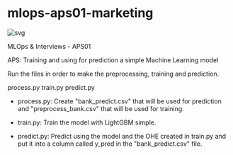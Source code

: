 # mlops-aps01-marketing

![svg](https://mlops.macielvidal.com/webhook/svg/24_2/pedroaltobelli23)

MLOps &amp; Interviews - APS01

APS: Training and using for prediction a simple Machine Learning model 

Run the files in order to make the preprocessing, training and prediction.

process.py
train.py
predict.py

- process.py: Create "bank_predict.csv" that will be used for prediction and "preprocess_bank.csv" that will be used for training.

- train.py: Train the model with LightGBM simple.

- predict.py: Predict using the model and the OHE created in train.py and put it into a column called y_pred in the "bank_predict.csv" file.